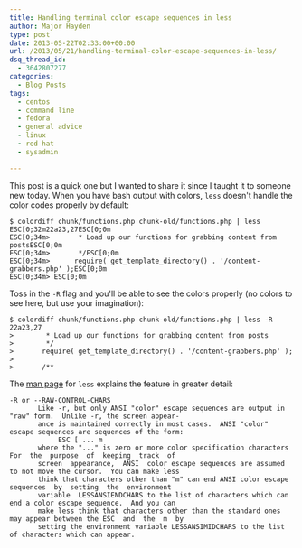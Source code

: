 ```yaml
---
title: Handling terminal color escape sequences in less
author: Major Hayden
type: post
date: 2013-05-22T02:33:00+00:00
url: /2013/05/21/handling-terminal-color-escape-sequences-in-less/
dsq_thread_id:
  - 3642807277
categories:
  - Blog Posts
tags:
  - centos
  - command line
  - fedora
  - general advice
  - linux
  - red hat
  - sysadmin

---
```

This post is a quick one but I wanted to share it since I taught it to someone new today. When you have bash output with colors, `less` doesn't handle the color codes properly by default:

```
$ colordiff chunk/functions.php chunk-old/functions.php | less
ESC[0;32m22a23,27ESC[0;0m
ESC[0;34m>       * Load up our functions for grabbing content from postsESC[0;0m
ESC[0;34m>       */ESC[0;0m
ESC[0;34m>      require( get_template_directory() . '/content-grabbers.php' );ESC[0;0m
ESC[0;34m> ESC[0;0m
```


Toss in the `-R` flag and you'll be able to see the colors properly (no colors to see here, but use your imagination):

```
$ colordiff chunk/functions.php chunk-old/functions.php | less -R
22a23,27
>        * Load up our functions for grabbing content from posts
>        */
>       require( get_template_directory() . '/content-grabbers.php' );
>
>       /**
```


The [man page][1] for `less` explains the feature in greater detail:

```
-R or --RAW-CONTROL-CHARS
       Like -r, but only ANSI "color" escape sequences are output in "raw" form.  Unlike -r, the screen appear-
       ance is maintained correctly in most cases.  ANSI "color" escape sequences are sequences of the form:
            ESC [ ... m
       where the "..." is zero or more color specification characters For  the  purpose  of  keeping  track  of
       screen  appearance,  ANSI  color escape sequences are assumed to not move the cursor.  You can make less
       think that characters other than "m" can end ANSI color escape  sequences  by  setting  the  environment
       variable  LESSANSIENDCHARS to the list of characters which can end a color escape sequence.  And you can
       make less think that characters other than the standard ones may appear between the ESC  and  the  m  by
       setting the environment variable LESSANSIMIDCHARS to the list of characters which can appear.
```


 [1]: http://linux.die.net/man/1/less
